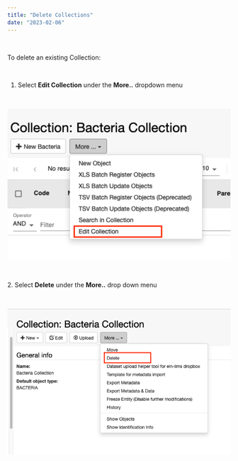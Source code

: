 ```yaml
---
title: "Delete Collections"
date: "2023-02-06"
---
```


 

To delete an existing Collection:

 

1. Select **Edit Collection** under the **More..** dropdown menu

 

![](images/delete-collection-1.png)

 

2\. Select **Delete** under the **More..** drop down menu

 

![](images/delete-collection-2.png)
